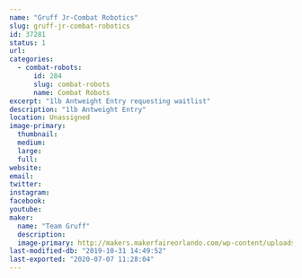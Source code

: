 ```yaml
---
name: "Gruff Jr-Combat Robotics"
slug: gruff-jr-combat-robotics
id: 37281
status: 1
url: 
categories:
  - combat-robots:
      id: 284
      slug: combat-robots
      name: Combat Robots
excerpt: "1lb Antweight Entry requesting waitlist"
description: "1lb Antweight Entry"
location: Unassigned
image-primary:
  thumbnail: 
  medium: 
  large: 
  full: 
website: 
email: 
twitter: 
instagram: 
facebook: 
youtube: 
maker:
  name: "Team Gruff"
  description:
  image-primary: http://makers.makerfaireorlando.com/wp-content/uploads/2019/08/Gruff-Team-S2019-1024x683.jpg
last-modified-db: "2019-10-31 14:49:52"
last-exported: "2020-07-07 11:28:04"
---
```

